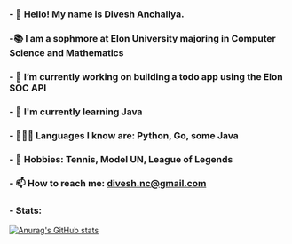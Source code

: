### - 👋 Hello! My name is Divesh Anchaliya. 
### -📚 I am a sophmore at Elon University majoring in Computer Science and Mathematics
### - 🔭 I’m currently working on building a todo app using the Elon SOC API
### - 🌱 I'm currently learning Java
### - 👨🏻‍💻 Languages I know are: Python, Go, some Java 
### - 🥈 Hobbies: Tennis, Model UN, League of Legends 
### - 📫 How to reach me: divesh.nc@gmail.com

### - Stats: 
[![Anurag's GitHub stats](https://github-readme-stats.vercel.app/api?username=danchaliya)](https://github.com/anuraghazra/github-readme-stats)
